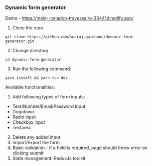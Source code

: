 ### Dynamic form generator

Demo - https://main--celadon-travesseiro-33441d.netlify.app/

1. Clone the repo
```
git clone https://github.com/swaraj-gaidhane/dynamic-form-generator.git
```

2. Change directory
```
cd dynamic-form-generator
```

3. Run the following command:
```
yarn install && yarn run dev
```

Available functionalities:
1. Add following types of form inputs:
  - Text/Number/Email/Password input
  - Dropdown
  - Radio input
  - Checkbox input
  - Textarea
2. Delete any added input
3. Import/Export the form
4. Basic validation - if a field is required, page should throw error on clicking submit
5. State management: ReduxJs toolkit
